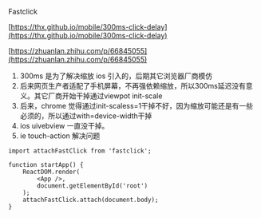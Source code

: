 Fastclick

[https://thx.github.io/mobile/300ms-click-delay](https://thx.github.io/mobile/300ms-click-delay)

[https://zhuanlan.zhihu.com/p/66845055](https://zhuanlan.zhihu.com/p/66845055)

1. 300ms 是为了解决缩放 ios 引入的，后期其它浏览器厂商模仿
2. 后来网页生产者适配了手机屏幕，不再强依赖缩放，所以300ms延迟没有意义。其它厂商开始干掉通过viewpot init-scale
3. 后来，chrome 觉得通过init-scaless=1干掉不好，因为缩放可能还是有一些必须的，所以通过with=device-width干掉
4. ios uivebview 一直没干掉。
5. ie touch-action 解决问题

```
import attachFastClick from 'fastclick';

function startApp() {
    ReactDOM.render(
        <App />,
        document.getElementById('root')
    );
    attachFastClick.attach(document.body);
}
```



